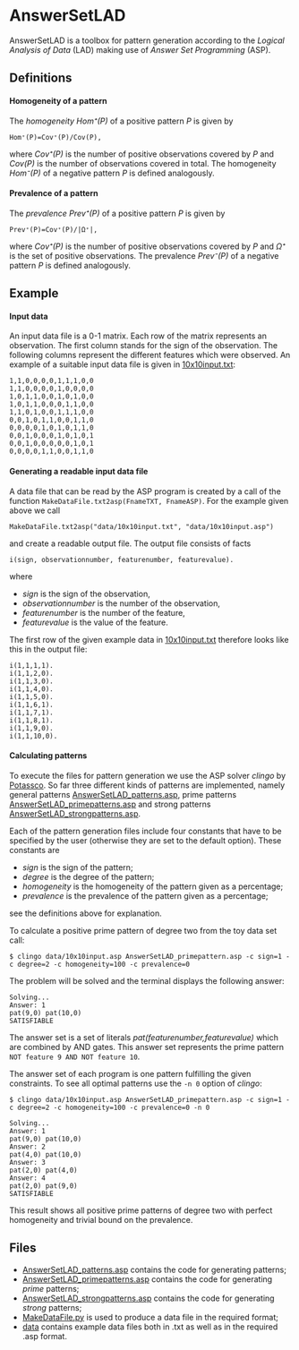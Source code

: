 # AnswerSetLAD
AnswerSetLAD is a toolbox for pattern generation according to the _Logical Analysis of Data_ (LAD) making use of _Answer Set Programming_ (ASP). 

## Definitions

#### Homogeneity of a pattern
The _homogeneity_ _Hom⁺(P)_ of a positive pattern _P_ is given by
```
Hom⁺(P)=Cov⁺(P)/Cov(P),
```
where _Cov⁺(P)_ is the number of positive observations covered by _P_ and _Cov(P)_ is the number of observations covered in total. The homogeneity _Hom⁻(P)_  of a negative pattern _P_ is defined analogously.

#### Prevalence of a pattern
The _prevalence_ _Prev⁺(P)_ of a positive pattern _P_ is given by
```
Prev⁺(P)=Cov⁺(P)/|Ω⁺|,
```
where _Cov⁺(P)_ is the number of positive observations covered by _P_ and _Ω⁺_ is the set of positive observations. The prevalence _Prev⁻(P)_ of a negative pattern _P_ is defined analogously.

## Example
#### Input data
An input data file is a 0-1 matrix. Each row of the matrix represents an observation. The first column stands for the sign of the observation. The following columns represent the different features which were observed.
An example of a suitable input data file is given in [10x10input.txt](./data/10x10input.txt):
```
1,1,0,0,0,0,1,1,1,0,0
1,1,0,0,0,0,1,0,0,0,0
1,0,1,1,0,0,1,0,1,0,0
1,0,1,1,0,0,0,1,1,0,0
1,1,0,1,0,0,1,1,1,0,0
0,0,1,0,1,1,0,0,1,1,0
0,0,0,0,1,0,1,0,1,1,0
0,0,1,0,0,0,1,0,1,0,1
0,0,1,0,0,0,0,0,1,0,1
0,0,0,0,1,1,0,0,1,1,0
```
#### Generating a readable input data file
A data file that can be read by the ASP program is created by a call of the function `MakeDataFile.txt2asp(FnameTXT, FnameASP)`.
For the example given above we call
```
MakeDataFile.txt2asp("data/10x10input.txt", "data/10x10input.asp")
```
and create a readable output file. 
The output file consists of facts
```
i(sign, observationnumber, featurenumber, featurevalue).
```
where 
 * _sign_ is the sign of the observation, 
 * _observationnumber_ is the number of the observation,
 * _featurenumber_ is the number of the feature,
 * _featurevalue_ is the value of the feature.

The first row of the given example data in [10x10input.txt](./data/10x10input.txt) therefore looks like this in the output file:
```
i(1,1,1,1).
i(1,1,2,0).
i(1,1,3,0).
i(1,1,4,0).
i(1,1,5,0).
i(1,1,6,1).
i(1,1,7,1).
i(1,1,8,1).
i(1,1,9,0).
i(1,1,10,0).
```

#### Calculating patterns

To execute the files for pattern generation we use the ASP solver _clingo_ by [Potassco](https://potassco.org/). 
So far three different kinds of patterns are implemented, namely general patterns [AnswerSetLAD_patterns.asp](./AnswerSetLAD_patterns.asp), prime patterns [AnswerSetLAD_primepatterns.asp](./AnswerSetLAD_primepatterns.asp) and strong patterns [AnswerSetLAD_strongpatterns.asp](./AnswerSetLAD_strongpatterns.asp).

Each of the pattern generation files include four constants that have to be specified by the user (otherwise they are set to the default option). These constants are

 * _sign_ is the sign of the pattern;
 * _degree_ is the degree of the pattern;
 * _homogeneity_ is the homogeneity of the pattern given as a percentage;
 * _prevalence_ is the prevalence of the pattern given as a percentage;

see the definitions above for explanation.

To calculate a positive prime pattern of degree two from the toy data set call:
 
```
$ clingo data/10x10input.asp AnswerSetLAD_primepattern.asp -c sign=1 -c degree=2 -c homogeneity=100 -c prevalence=0 
```
The problem will be solved and the terminal displays the following answer:
```
Solving...
Answer: 1
pat(9,0) pat(10,0)
SATISFIABLE
```
The answer set is a set of literals _pat(featurenumber,featurevalue)_ which are combined by AND gates. This answer set represents the prime pattern `NOT feature 9 AND NOT feature 10`.


The answer set of each program is one pattern fulfilling the given constraints. To see all optimal patterns use the `-n 0` option of _clingo_:
```
$ clingo data/10x10input.asp AnswerSetLAD_primepattern.asp -c sign=1 -c degree=2 -c homogeneity=100 -c prevalence=0 -n 0

Solving...
Answer: 1
pat(9,0) pat(10,0)
Answer: 2
pat(4,0) pat(10,0)
Answer: 3
pat(2,0) pat(4,0)
Answer: 4
pat(2,0) pat(9,0)
SATISFIABLE
```
This result shows all positive prime patterns of degree two with perfect homogeneity and trivial bound on the prevalence.






## Files
 * [AnswerSetLAD_patterns.asp](./AnswerSetLAD_patterns.asp) contains the code for generating patterns;
 * [AnswerSetLAD_primepatterns.asp](./AnswerSetLAD_primepatterns.asp) contains the code for generating _prime_ patterns;
 * [AnswerSetLAD_strongpatterns.asp](./AnswerSetLAD_strongpatterns.asp) contains the code for generating _strong_ patterns;
 * [MakeDataFile.py](./MakeDataFile.py) is used to produce a data file in the required format;
 * [data](./data) contains example data files both in .txt as well as in the required .asp format.

